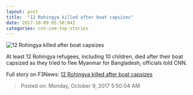 ```yaml
---
layout: post
title:  "12 Rohingya killed after boat capsizes"
date: 2017-10-09 05:50:04Z
categories: cnn-com-top-stories
---
```


![12 Rohingya killed after boat capsizes](http://i2.cdn.cnn.com/cnnnext/dam/assets/171009131742-rohingya-bangladesh-teknaf-0929-super-tease.jpg)

At least 12 Rohingya refugees, including 10 children, died after their boat capsized as they tried to flee Myanmar for Bangladesh, officials told CNN.


Full story on F3News: [12 Rohingya killed after boat capsizes](http://www.f3nws.com/n/bUGBPH)

> Posted on: Monday, October 9, 2017 5:50:04 AM
